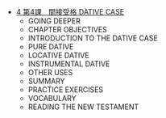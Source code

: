 - [4 第4課　間接受格 DATIVE CASE](§4.md)
	- GOING DEEPER
	- CHAPTER OBJECTIVES
	- INTRODUCTION TO THE DATIVE CASE
	- PURE DATIVE
	- LOCATIVE DATIVE
	- INSTRUMENTAL DATIVE
	- OTHER USES
	- SUMMARY
	- PRACTICE EXERCISES
	- VOCABULARY
	- READING THE NEW TESTAMENT
